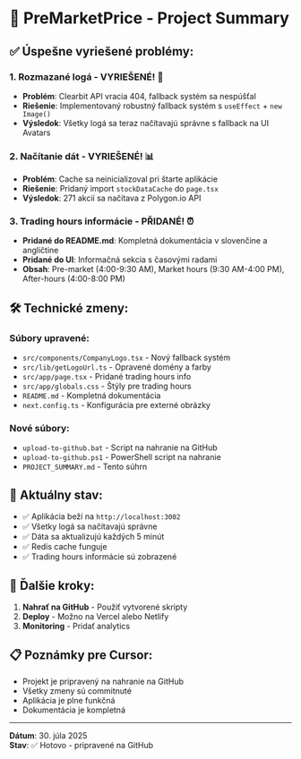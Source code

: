 # 🚀 PreMarketPrice - Project Summary

## ✅ **Úspešne vyriešené problémy:**

### 1. **Rozmazané logá - VYRIEŠENÉ!** 🎯

- **Problém**: Clearbit API vracia 404, fallback systém sa nespúšťal
- **Riešenie**: Implementovaný robustný fallback systém s `useEffect` + `new Image()`
- **Výsledok**: Všetky logá sa teraz načítavajú správne s fallback na UI Avatars

### 2. **Načítanie dát - VYRIEŠENÉ!** 📊

- **Problém**: Cache sa neinicializoval pri štarte aplikácie
- **Riešenie**: Pridaný import `stockDataCache` do `page.tsx`
- **Výsledok**: 271 akcií sa načítava z Polygon.io API

### 3. **Trading hours informácie - PŘIDANÉ!** ⏰

- **Pridané do README.md**: Kompletná dokumentácia v slovenčine a angličtine
- **Pridané do UI**: Informačná sekcia s časovými radami
- **Obsah**: Pre-market (4:00-9:30 AM), Market hours (9:30 AM-4:00 PM), After-hours (4:00-8:00 PM)

## 🛠️ **Technické zmeny:**

### **Súbory upravené:**

- `src/components/CompanyLogo.tsx` - Nový fallback systém
- `src/lib/getLogoUrl.ts` - Opravené domény a farby
- `src/app/page.tsx` - Pridané trading hours info
- `src/app/globals.css` - Štýly pre trading hours
- `README.md` - Kompletná dokumentácia
- `next.config.ts` - Konfigurácia pre externé obrázky

### **Nové súbory:**

- `upload-to-github.bat` - Script na nahranie na GitHub
- `upload-to-github.ps1` - PowerShell script na nahranie
- `PROJECT_SUMMARY.md` - Tento súhrn

## 🎯 **Aktuálny stav:**

- ✅ Aplikácia beží na `http://localhost:3002`
- ✅ Všetky logá sa načítavajú správne
- ✅ Dáta sa aktualizujú každých 5 minút
- ✅ Redis cache funguje
- ✅ Trading hours informácie sú zobrazené

## 🚀 **Ďalšie kroky:**

1. **Nahrať na GitHub** - Použiť vytvorené skripty
2. **Deploy** - Možno na Vercel alebo Netlify
3. **Monitoring** - Pridať analytics

## 📋 **Poznámky pre Cursor:**

- Projekt je pripravený na nahranie na GitHub
- Všetky zmeny sú commitnuté
- Aplikácia je plne funkčná
- Dokumentácia je kompletná

---

**Dátum**: 30. júla 2025  
**Stav**: ✅ Hotovo - pripravené na GitHub
